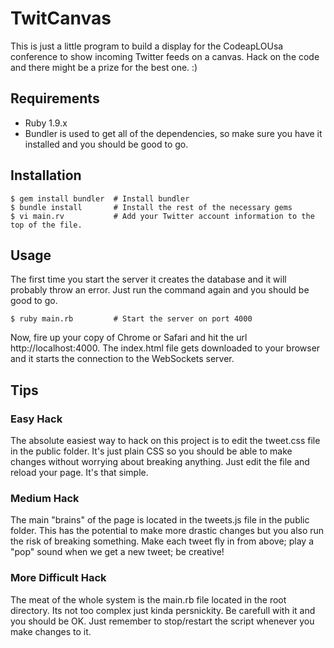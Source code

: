 # TwitCanvas

This is just a little program to build a display for the CodeapLOUsa conference to show incoming Twitter feeds on
a canvas.  Hack on the code and there might be a prize for the best one.  :)

## Requirements

* Ruby 1.9.x
* Bundler is used to get all of the dependencies, so make sure you have it installed and you should be good to go.

## Installation

    $ gem install bundler  # Install bundler
    $ bundle install       # Install the rest of the necessary gems
    $ vi main.rv           # Add your Twitter account information to the top of the file.

## Usage

The first time you start the server it creates the database and it will
probably throw an error.  Just run the command again and you should be
good to go.

    $ ruby main.rb         # Start the server on port 4000

Now, fire up your copy of Chrome or Safari and hit the url http://localhost:4000.  The index.html file gets downloaded
to your browser and it starts the connection to the WebSockets server.


## Tips

### Easy Hack

The absolute easiest way to hack on this project is to edit the
tweet.css file in the public folder.  It's just plain CSS so you should
be able to make changes without worrying about breaking anything.  Just
edit the file and reload your page.  It's that simple.

### Medium Hack

The main "brains" of the page is located in the tweets.js file in the
public folder.  This has the potential to make more drastic changes but
you also run the risk of breaking something.  Make each tweet fly in
from above; play a "pop" sound when we get a new tweet; be creative!

### More Difficult Hack

The meat of the whole system is the main.rb file located in the root
directory.  Its not too complex just kinda persnickity.  Be carefull
with it and you should be OK.  Just remember to stop/restart the script
whenever you make changes to it.
